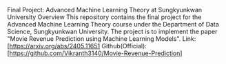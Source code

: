Final Project: Advanced Machine Learning Theory at Sungkyunkwan University
Overview
This repository contains the final project for the Advanced Machine Learning Theory course under the Department of Data Science, Sungkyunkwan University.
The project is to implement the paper "Movie Revenue Prediction using Machine Learning Models".
Link: [https://arxiv.org/abs/2405.11651
Github(Official): [https://github.com/Vikranth3140/Movie-Revenue-Prediction]
